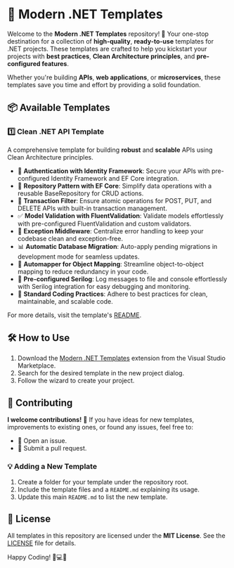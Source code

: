 # 🚀 Modern .NET Templates

Welcome to the **Modern .NET Templates** repository! 🎉 Your one-stop destination for a collection of **high-quality**, **ready-to-use** templates for .NET projects. These templates are crafted to help you kickstart your projects with **best practices**, **Clean Architecture principles**, and **pre-configured features**.  

Whether you're building **APIs**, **web applications**, or **microservices**, these templates save you time and effort by providing a solid foundation.

## 📦 Available Templates  

### 1️⃣ **Clean .NET API Template**
A comprehensive template for building **robust** and **scalable** APIs using Clean Architecture principles.    
- 🔐 **Authentication with Identity Framework**: Secure your APIs with pre-configured Identity Framework and EF Core integration.  
- 📂 **Repository Pattern with EF Core**: Simplify data operations with a reusable BaseRepository for CRUD actions.
- 🔄 **Transaction Filter**: Ensure atomic operations for POST, PUT, and DELETE APIs with built-in transaction management.  
- ✅ **Model Validation with FluentValidation**: Validate models effortlessly with pre-configured FluentValidation and custom validators.  
- 🛑 **Exception Middleware**: Centralize error handling to keep your codebase clean and exception-free.  
- 📊 **Automatic Database Migration**: Auto-apply pending migrations in development mode for seamless updates.  
- 🧩 **Automapper for Object Mapping**: Streamline object-to-object mapping to reduce redundancy in your code.
- 📝 **Pre-configured Serilog**: Log messages to file and console effortlessly with Serilog integration for easy debugging and monitoring.
- 📏 **Standard Coding Practices**: Adhere to best practices for clean, maintainable, and scalable code.  

For more details, visit the template's [README](https://github.com/hembhagat99/Modern-NET-Templates/blob/master/Clean%20.NET%20API/README.md).  

## 🛠️ How to Use  
 
1. Download the [Modern .NET Templates](https://marketplace.visualstudio.com/items?itemName=hem-bhagat.ModernNETTemplates) extension from the Visual Studio Marketplace.  
2. Search for the desired template in the new project dialog.  
3. Follow the wizard to create your project.

## 🤝 Contributing  

**I welcome contributions!** 💙 If you have ideas for new templates, improvements to existing ones, or found any issues, feel free to:  
- 📝 Open an issue.  
- 🔄 Submit a pull request.  

### 💡 Adding a New Template  
1. Create a folder for your template under the repository root.  
2. Include the template files and a `README.md` explaining its usage.  
3. Update this main `README.md` to list the new template.

## 📜 License  

All templates in this repository are licensed under the **MIT License**. See the [LICENSE](./LICENSE) file for details.  

Happy Coding! 🚀💻✨  
